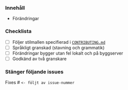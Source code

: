 ### Innehåll

- Förändringar

### Checklista

- [ ] Följer stilmallen specifierad i [`CONTRIBUTING.md`](../blob/master/CONTRIBUTING.md)
- [ ] Språkligt granskad (stavning och grammatik)
- [ ] Förändringar bygger utan fel lokalt och på byggserver
- [ ] Godkänd av två granskare

### Stänger följande issues

Fixes # `<- följt av issue-nummer`
